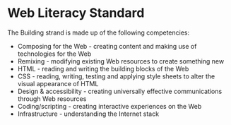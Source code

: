 Web Literacy Standard
=====================

The Building strand is made up of the following competencies:

* Composing for the Web - creating content and making use of technologies for the Web
* Remixing - modifying existing Web resources to create something new
* HTML - reading and writing the building blocks of the Web
* CSS - reading, writing, testing and applying style sheets to alter the visual appearance of HTML
* Design & accessibility - creating universally effective communications through Web resources
* Coding/scripting - creating interactive experiences on the Web
* Infrastructure - understanding the Internet stack 